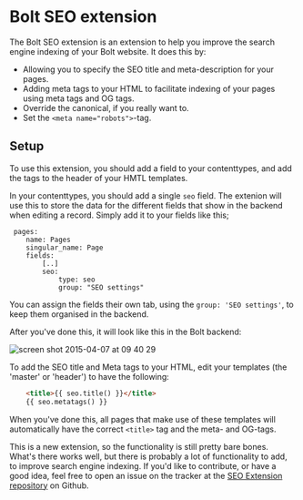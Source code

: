 Bolt SEO extension
==================

The Bolt SEO extension is an extension to help you improve the search engine indexing of
your Bolt website. It does this by:

 - Allowing you to specify the SEO title and meta-description for your pages.
 - Adding meta tags to your HTML to facilitate indexing of your pages using meta tags and
   OG tags.
 - Override the canonical, if you really want to.
 - Set the `<meta name="robots">`-tag.

Setup
-----
To use this extension, you should add a field to your contenttypes, and add the tags to
the header of your HMTL templates.

In your contenttypes, you should add a single `seo` field. The extenion will use this to
store the data for the different fields that show in the backend when editing a record.
Simply add it to your fields like this;

```
 pages:
    name: Pages
    singular_name: Page
    fields:
        [..]
        seo:
            type: seo
            group: "SEO settings"
```

You can assign the fields their own tab, using the `group: 'SEO settings'`, to keep them
organised in the backend.

After you've done this, it will look like this in the Bolt backend:

![screen shot 2015-04-07 at 09 40 29](https://cloud.githubusercontent.com/assets/1833361/7018887/2a4a4f64-dd0a-11e4-9486-697f8e058d6b.png)

To add the SEO title and Meta tags to your HTML, edit your templates (the 'master' or
'header') to have the following:

```HTML
    <title>{{ seo.title() }}</title>
    {{ seo.metatags() }}
```

When you've done this, all pages that make use of these templates will automatically have
the correct `<title>` tag and the meta- and OG-tags.

This is a new extension, so the functionality is still pretty bare bones. What's there
works well, but there is probably a lot of functionality to add, to improve search engine
indexing. If you'd like to contribute, or have a good idea, feel free to open an issue on
the tracker at the [SEO Extension repository](https://github.com/bobdenotter/seo/issues) on Github.
